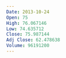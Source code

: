 ```yaml
---
Date: 2013-10-24
Open: 75
High: 76.067146
Low: 74.635712
Close: 75.987144
Adj Close: 62.478638
Volume: 96191200
---
```

